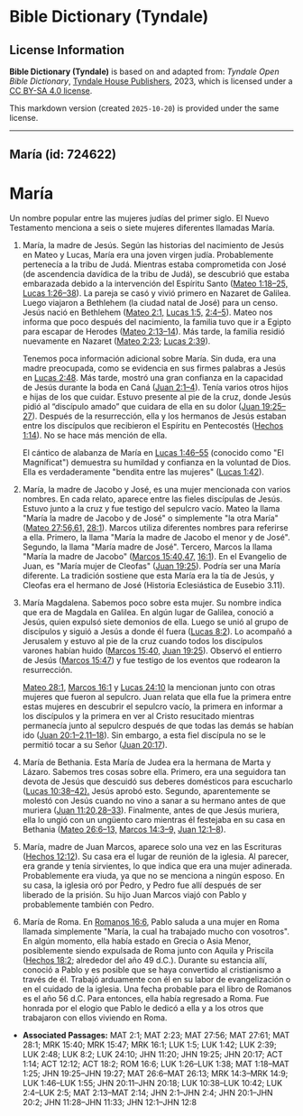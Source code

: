 # Bible Dictionary (Tyndale)

## License Information

**Bible Dictionary (Tyndale)** is based on and adapted from: _Tyndale Open Bible Dictionary_, [Tyndale House Publishers](https://tyndaleopenresources.com/), 2023, which is licensed under a [CC BY-SA 4.0 license](https://creativecommons.org/licenses/by-sa/4.0/legalcode.en).

This markdown version (created `2025-10-20`) is provided under the same license.



--------------------------------

## María (id: 724622)

María
=====

Un nombre popular entre las mujeres judías del primer siglo. El Nuevo Testamento menciona a seis o siete mujeres diferentes llamadas María.

1. María, la madre de Jesús. Según las historias del nacimiento de Jesús en Mateo y Lucas, María era una joven virgen judía. Probablemente pertenecía a la tribu de Judá. Mientras estaba comprometida con José (de ascendencia davídica de la tribu de Judá), se descubrió que estaba embarazada debido a la intervención del Espíritu Santo ([Mateo 1:18–25,](https://ref.ly/Matt1:18-Matt1:25) [Lucas 1:26–38](https://ref.ly/Luke1:26-Luke1:38)). La pareja se casó y vivió primero en Nazaret de Galilea. Luego viajaron a Bethlehem (la ciudad natal de José) para un censo. Jesús nació en Bethlehem ([Mateo 2:1,](https://ref.ly/Matt2:1) [Lucas 1:5,](https://ref.ly/Luke1:5) [2:4–5](https://ref.ly/Luke2:4-Luke2:5)). Mateo nos informa que poco después del nacimiento, la familia tuvo que ir a Egipto para escapar de Herodes ([Mateo 2:13–14](https://ref.ly/Matt2:13-Matt2:14)). Más tarde, la familia residió nuevamente en Nazaret ([Mateo 2:23](https://ref.ly/Matt2:23); [Lucas 2:39](https://ref.ly/Luke2:39)).

    Tenemos poca información adicional sobre María. Sin duda, era una madre preocupada, como se evidencia en sus firmes palabras a Jesús en [Lucas 2:48](https://ref.ly/Luke2:48). Más tarde, mostró una gran confianza en la capacidad de Jesús durante la boda en Caná ([Juan 2:1–4](https://ref.ly/John2:1-John2:4)). Tenía varios otros hijos e hijas de los que cuidar. Estuvo presente al pie de la cruz, donde Jesús pidió al “discípulo amado” que cuidara de ella en su dolor ([Juan 19:25–27](https://ref.ly/John19:25-John19:27)). Después de la resurrección, ella y los hermanos de Jesús estaban entre los discípulos que recibieron el Espíritu en Pentecostés ([Hechos 1:14](https://ref.ly/Acts1:14)). No se hace más mención de ella.

    El cántico de alabanza de María en [Lucas 1:46–55](https://ref.ly/Luke1:46-Luke1:55) (conocido como "El Magníficat") demuestra su humildad y confianza en la voluntad de Dios. Ella es verdaderamente "bendita entre las mujeres" ([Lucas 1:42](https://ref.ly/Luke1:42)).

2. María, la madre de Jacobo y José, es una mujer mencionada con varios nombres. En cada relato, aparece entre las fieles discípulas de Jesús. Estuvo junto a la cruz y fue testigo del sepulcro vacío. Mateo la llama "María la madre de Jacobo y de José" o simplemente "la otra María" ([Mateo 27:56,61,](https://ref.ly/Matt27:56,Matt27:61) [28:1](https://ref.ly/Matt28:1)). Marcos utiliza diferentes nombres para referirse a ella. Primero, la llama "María la madre de Jacobo el menor y de José". Segundo, la llama "María madre de José". Tercero, Marcos la llama "María la madre de Jacobo" ([Marcos 15:40,47,](https://ref.ly/Mark15:40,Mark15:47) [16:1](https://ref.ly/Mark16:1)). En el Evangelio de Juan, es "María mujer de Cleofas" ([Juan 19:25](https://ref.ly/John19:25)). Podría ser una María diferente. La tradición sostiene que esta María era la tía de Jesús, y Cleofas era el hermano de José (Historia Eclesiástica de Eusebio 3\.11\).
3. María Magdalena. Sabemos poco sobre esta mujer. Su nombre indica que era de Magdala en Galilea. En algún lugar de Galilea, conoció a Jesús, quien expulsó siete demonios de ella. Luego se unió al grupo de discípulos y siguió a Jesús a donde él fuera ([Lucas 8:2](https://ref.ly/Luke8:2)). Lo acompañó a Jerusalem y estuvo al pie de la cruz cuando todos los discípulos varones habían huido ([Marcos 15:40,](https://ref.ly/Mark15:40) [Juan 19:25](https://ref.ly/John19:25)). Observó el entierro de Jesús ([Marcos 15:47](https://ref.ly/Mark15:47)) y fue testigo de los eventos que rodearon la resurrección.

    [Mateo 28:1](https://ref.ly/Matt28:1), [Marcos 16:1](https://ref.ly/Mark16:1) y [Lucas 24:10](https://ref.ly/Luke24:10) la mencionan junto con otras mujeres que fueron al sepulcro. Juan relata que ella fue la primera entre estas mujeres en descubrir el sepulcro vacío, la primera en informar a los discípulos y la primera en ver al Cristo resucitado mientras permanecía junto al sepulcro después de que todas las demás se habían ido ([Juan 20:1–2,11–18](https://ref.ly/John20:1-John20:2,John20:11-John20:18)). Sin embargo, a esta fiel discípula no se le permitió tocar a su Señor ([Juan 20:17](https://ref.ly/John20:17)).

4. María de Bethania. Esta María de Judea era la hermana de Marta y Lázaro. Sabemos tres cosas sobre ella. Primero, era una seguidora tan devota de Jesús que descuidó sus deberes domésticos para escucharlo ([Lucas 10:38–42\).](https://ref.ly/Luke10:38-Luke10:42) Jesús aprobó esto. Segundo, aparentemente se molestó con Jesús cuando no vino a sanar a su hermano antes de que muriera ([Juan 11:20,28–33](https://ref.ly/John11:20,John11:28-John11:33)). Finalmente, antes de que Jesús muriera, ella lo ungió con un ungüento caro mientras él festejaba en su casa en Bethania ([Mateo 26:6–13,](https://ref.ly/Matt26:6-Matt26:13) [Marcos 14:3–9,](https://ref.ly/Mark14:3-Mark14:9) [Juan 12:1–8](https://ref.ly/John12:1-John12:8)).
5. María, madre de Juan Marcos, aparece solo una vez en las Escrituras ([Hechos 12:12](https://ref.ly/Acts12:12)). Su casa era el lugar de reunión de la iglesia. Al parecer, era grande y tenía sirvientes, lo que indica que era una mujer adinerada. Probablemente era viuda, ya que no se menciona a ningún esposo. En su casa, la iglesia oró por Pedro, y Pedro fue allí después de ser liberado de la prisión. Su hijo Juan Marcos viajó con Pablo y probablemente también con Pedro.
6. María de Roma. En [Romanos 16:6](https://ref.ly/Rom16:6), Pablo saluda a una mujer en Roma llamada simplemente "María, la cual ha trabajado mucho con vosotros". En algún momento, ella había estado en Grecia o Asia Menor, posiblemente siendo expulsada de Roma junto con Aquila y Priscila ([Hechos 18:2](https://ref.ly/Acts18:2); alrededor del año 49 d.C.). Durante su estancia allí, conoció a Pablo y es posible que se haya convertido al cristianismo a través de él. Trabajó arduamente con él en su labor de evangelización o en el cuidado de la iglesia. Una fecha probable para el libro de Romanos es el año 56 d.C. Para entonces, ella había regresado a Roma. Fue honrada por el elogio que Pablo le dedicó a ella y a los otros que trabajaron con ellos viviendo en Roma.

* **Associated Passages:** MAT 2:1; MAT 2:23; MAT 27:56; MAT 27:61; MAT 28:1; MRK 15:40; MRK 15:47; MRK 16:1; LUK 1:5; LUK 1:42; LUK 2:39; LUK 2:48; LUK 8:2; LUK 24:10; JHN 11:20; JHN 19:25; JHN 20:17; ACT 1:14; ACT 12:12; ACT 18:2; ROM 16:6; LUK 1:26–LUK 1:38; MAT 1:18–MAT 1:25; JHN 19:25–JHN 19:27; MAT 26:6–MAT 26:13; MRK 14:3–MRK 14:9; LUK 1:46–LUK 1:55; JHN 20:11–JHN 20:18; LUK 10:38–LUK 10:42; LUK 2:4–LUK 2:5; MAT 2:13–MAT 2:14; JHN 2:1–JHN 2:4; JHN 20:1–JHN 20:2; JHN 11:28–JHN 11:33; JHN 12:1–JHN 12:8

